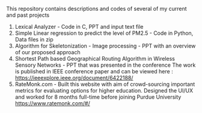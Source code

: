 This repository contains descriptions and codes of several of my current and past projects 


1. Lexical Analyzer - Code in C, PPT and input text file
2. Simple Linear regression to predict the level of PM2.5 - Code in Python, Data files in zip
3. Algorithm for Skeletonization - Image processing - PPT with an overview of our proposed approach
4. Shortest Path based Geographical Routing Algorithm in Wireless Sensory Networks - PPT that was presented in the conference
   The work is published in IEEE conference paper and can be viewed here : https://ieeexplore.ieee.org/document/6422188/
5. RateMonk.com - Built this website with aim of crowd-sourcing important metrics for evaluating options for higher education. Designed the UI/UX and worked for 8 months full-time before joining Purdue University https://www.ratemonk.com/#/
